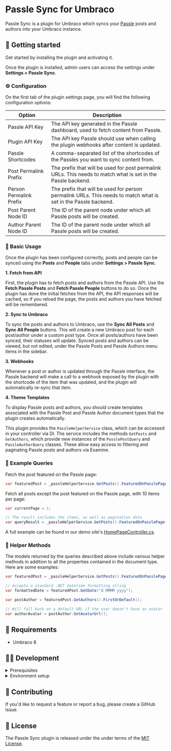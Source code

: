 # Passle Sync for Umbraco

Passle Sync is a plugin for Umbraco which syncs your [Passle](https://home.passle.net/) posts and authors into your Umbraco instance.

## 🚀 Getting started

Get started by installing the plugin and activating it.

Once the plugin is installed, admin users can access the settings under **Settings > Passle Sync**.

### ⚙️ Configuration

On the first tab of the plugin settings page, you will find the following configuration options:

| Option                  | Description                                                                                                    |
| ----------------------- | -------------------------------------------------------------------------------------------------------------- |
| Passle API Key          | The API key generated in the Passle dashboard, used to fetch content from Passle.                              |
| Plugin API Key          | The API key Passle should use when calling the plugin webhooks after content is updated.                       |
| Passle Shortcodes       | A comma-separated list of the shortcodes of the Passles you want to sync content from.                         |
| Post Permalink Prefix   | The prefix that will be used for post permalink URLs. This needs to match what is set in the Passle backend.   |
| Person Permalink Prefix | The prefix that will be used for person permalink URLs. This needs to match what is set in the Passle backend. |
| Post Parent Node ID     | The ID of the parent node under which all Passle posts will be created.                                        |
| Author Parent Node ID   | The ID of the parent node under which all Passle posts will be created.                                        |

### 📙 Basic Usage

Once the plugin has been configured correctly, posts and people can be synced using the **Posts** and **People** tabs under **Settings > Passle Sync**.

**1. Fetch from API**

First, the plugin has to fetch posts and authors from the Passle API. Use the **Fetch Passle Posts** and **Fetch Passle People** buttons to do so. Once the plugin has done the initial fetches from the API, the API responses will be cached, so if you reload the page, the posts and authors you have fetched will be remembered.

**2. Sync to Umbraco**

To sync the posts and authors to Umbraco, use the **Sync All Posts** and **Sync All People** buttons. This will create a new Umbraco post for each post/author under a custom post type. Once all posts/authors have been synced, their statuses will update. Synced posts and authors can be viewed, but not edited, under the Passle Posts and Passle Authors menu items in the sidebar.

**3. Webhooks**

Whenever a post or author is updated through the Passle interface, the Passle backend will make a call to a webhook exposed by the plugin with the shortcode of the item that was updated, and the plugin will automatically re-sync that item.

**4. Theme Templates**

To display Passle posts and authors, you should create templates associated with the Passle Post and Passle Author document types that the plugin creates automatically.

This plugin provides the `PassleHelperService` class, which can be accessed in your controller via DI. The service includes the methods `GetPosts` and `GetAuthors`, which provide new instances of the `PasslePostQuery` and `PassleAuthorQuery` classes. These allow easy access to filtering and paginating Passle posts and authors via Examine.

### 📰 Example Queries

Fetch the post featured on the Passle page:

```csharp
var featuredPost = _passleHelperService.GetPosts().FeaturedOnPasslePage(true).Execute().Items.FirstOrDefault();
```

Fetch all posts except the post featured on the Passle page, with 10 items per page:

```csharp
var currentPage = 1;

// The result includes the items, as well as pagination data
var queryResult = _passleHelperService.GetPosts().FeaturedOnPasslePage(false).WithCurrentPage(currentPage).WithItemsPerPage(10).Execute();
```

A full example can be found in our demo site's [HomePageController.cs](PassleSync.Website/Controllers/HomePageController.cs).

### 🤝 Helper Methods

The models returned by the queries described above include various helper methods in addition to all the properties contained in the document type. Here are some examples:

```csharp
var featuredPost = _passleHelperService.GetPosts().FeaturedOnPasslePage(true).Execute().Items.FirstOrDefault();

// Accepts a standard .NET datetime formatting string
var formattedDate = featuredPost.GetDate("d MMMM yyyy");

var postAuthor = featuredPost.GetAuthors().FirstOrDefault();

// Will fall back on a default URL if the user doesn't have an avatar
var authorAvatar = postAuthor.GetAvatarUrl();
```

## 🔧 Requirements

- Umbraco 8

## 👨‍💻 Development

<details>
<summary>Prerequisites</summary>

- [NPM](https://www.npmjs.com/)
- Development environment running an Umbraco instance

</details>

<details>
<summary>Environment setup</summary>

To develop this plugin, first clone the repository:

```
git clone https://github.com/passle/passle-sync-umbraco-v2
```

Next, install all dependencies and build the frontend with the following commands:

```
npm install
npm run build
```

Finally, once you have built the solution and logged into the Umbraco backoffice, you will need to create a few document types and nodes for the demo site to work.

Create the following document types:

- Home Page (with template, allow as root)
- Insights Page (with template, allow as root)
- Passle Authors (allow as root)
- Passle Posts (allow as root)

They don't need to contain and groups/properties. Once they have been created, ensure the document types with templates been populated with the correct code (from `PassleSync.Website/Views`).

Once you've created the document types, create the following root nodes, using the document types described above:

- Home
- Insights
- Passle Posts
- Passle Authors

</details>

## 💬 Contributing

If you'd like to request a feature or report a bug, please create a GitHub Issue.

## 📜 License

The Passle Sync plugin is released under the under terms of the [MIT License](./LICENSE).

